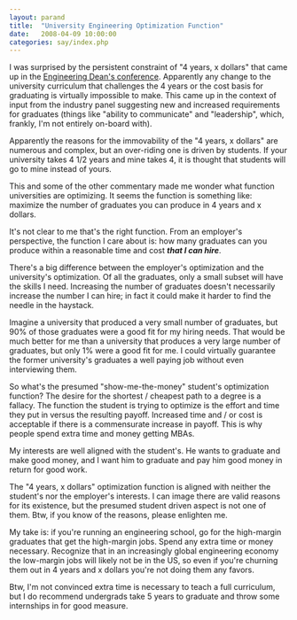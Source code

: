 ```yaml
---
layout: parand
title:  "University Engineering Optimization Function"
date:   2008-04-09 10:00:00
categories: say/index.php
---
```

I was surprised by the persistent constraint of "4 years, x dollars" that came up in the [Engineering Dean's conference](/say/index.php/2008/04/07/engineering-skills-for-the-future.html). Apparently any change to the university curriculum that challenges the 4 years or the cost basis for graduating is virtually impossible to make. This came up in the context of input from the industry panel suggesting new and increased requirements for graduates \(things like "ability to communicate" and "leadership", which, frankly, I'm not entirely on-board with\).

Apparently the reasons for the immovability of the "4 years, x dollars" are numerous and complex, but an over-riding one is driven by students. If your university takes 4 1/2 years and mine takes 4, it is thought that students will go to mine instead of yours.

This and some of the other commentary made me wonder what function universities are optimizing. It seems the function is something like: maximize the number of graduates you can produce in 4 years and x dollars.

It's not clear to me that's the right function. From an employer's perspective, the function I care about is: how many graduates can you produce within a reasonable time and cost **_that I can hire_**.

There's a big difference between the employer's optimization and the university's optimization. Of all the graduates, only a small subset will have the skills I need. Increasing the number of graduates doesn't necessarily increase the number I can hire; in fact it could make it harder to find the needle in the haystack. 

Imagine a university that produced a very small number of graduates, but 90% of those graduates were a good fit for my hiring needs. That would be much better for me than a university that produces a very large number of graduates, but only 1% were a good fit for me. I could virtually guarantee the former university's graduates a well paying job without even interviewing them.

So what's the presumed "show-me-the-money" student's optimization function? The desire for the shortest / cheapest path to a degree is a fallacy. The function the student is trying to optimize is the effort and time they put in versus the resulting payoff. Increased time and / or cost is acceptable if there is a commensurate increase in payoff. This is why people spend extra time and money getting MBAs.

My interests are well aligned with the student's. He wants to graduate and make good money, and I want him to graduate and pay him good money in return for good work.

The "4 years, x dollars" optimization function is aligned with neither the student's nor the employer's interests. I can image there are valid reasons for its existence, but the presumed student driven aspect is not one of them. Btw, if you know of the reasons, please enlighten me. 

My take is: if you're running an engineering school, go for the high-margin graduates that get the high-margin jobs. Spend any extra time or money necessary. Recognize that in an increasingly global engineering economy the low-margin jobs will likely not be in the US, so even if you're churning them out in 4 years and x dollars you're not doing them any favors.

Btw, I'm not convinced extra time is necessary to teach a full curriculum, but I do recommend undergrads take 5 years to graduate and throw some internships in for good measure. 
